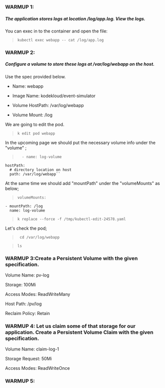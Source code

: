 ### WARMUP 1:
##### The application stores logs at location /log/app.log. View the logs.

You can exec in to the container and open the file:

> ``kubectl exec webapp -- cat /log/app.log``

### WARMUP 2:
##### Configure a volume to store these logs at /var/log/webapp on the host.

Use the spec provided below.

- Name: webapp

* Image Name: kodekloud/event-simulator

* Volume HostPath: /var/log/webapp

* Volume Mount: /log

We are going to edit the pod. 

> ``k edit pod webapp``

In the upcoming page we should put the necessary volume info under the "volume" ;

> ``  - name: log-volume``

    hostPath:
      # directory location on host
      path: /var/log/webapp``

At the same time we should add "mountPath" under the "volumeMounts" as below;

>``volumeMounts: ``

    - mountPath: /log
      name: log-volume


> ``k replace --force -f /tmp/kubectl-edit-24578.yaml``

Let's check the pod;

>`` cd /var/log/webapp``

>``ls``

### WARMUP 3:Create a Persistent Volume with the given specification.


Volume Name: pv-log

Storage: 100Mi

Access Modes: ReadWriteMany

Host Path: /pv/log

Reclaim Policy: Retain






### WARMUP 4: Let us claim some of that storage for our application. Create a Persistent Volume Claim with the given specification.


Volume Name: claim-log-1

Storage Request: 50Mi

Access Modes: ReadWriteOnce


### WARMUP 5: